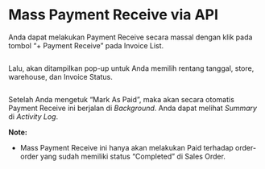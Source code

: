 # Mass Payment Receive via API

Anda dapat melakukan Payment Receive secara massal dengan klik pada tombol “+ Payment Receive” pada Invoice List.

<figure><img src="../../../.gitbook/assets/baru.png" alt=""><figcaption></figcaption></figure>

Lalu, akan ditampilkan pop-up untuk Anda memilih rentang tanggal, store, warehouse, dan Invoice Status.

<figure><img src="../../../.gitbook/assets/brr.png" alt=""><figcaption></figcaption></figure>

Setelah Anda mengetuk “Mark As Paid”, maka akan secara otomatis Payment Receive ini berjalan di _Background_. Anda dapat melihat _Summary_ di _Activity Log_.

**Note:**

* Mass Payment Receive ini hanya akan melakukan Paid terhadap order-order yang sudah memiliki status “Completed” di Sales Order.
